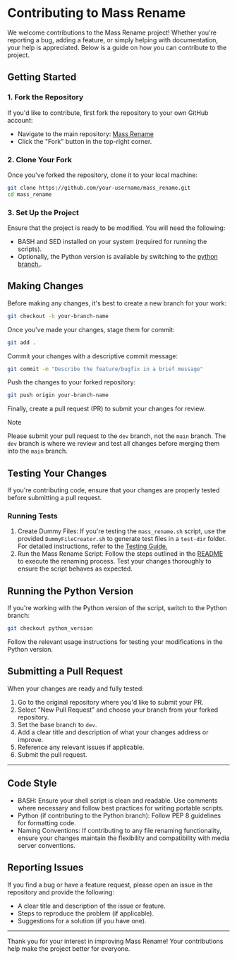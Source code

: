 # Contributing to Mass Rename
We welcome contributions to the Mass Rename project! Whether you're reporting a bug, adding a feature, or simply helping with documentation, your help is appreciated. Below is a guide on how you can contribute to the project.
## Getting Started
### 1. Fork the Repository
If you'd like to contribute, first fork the repository to your own GitHub account:
- Navigate to the main repository: [Mass Rename](https://github.com/2bitninja/mass_rename/tree/main)
- Click the "Fork" button in the top-right corner.
### 2. Clone Your Fork
Once you've forked the repository, clone it to your local machine:
```bash
git clone https://github.com/your-username/mass_rename.git
cd mass_rename
```
### 3. Set Up the Project
Ensure that the project is ready to be modified. You will need the following:
- BASH and SED installed on your system (required for running the scripts).
- Optionally, the Python version is available by switching to the [python branch.](https://github.com/2bitninja/mass_rename/tree/python_version).
## Making Changes
Before making any changes, it's best to create a new branch for your work:
```bash
git checkout -b your-branch-name
```
Once you've made your changes, stage them for commit:
```bash
git add .
```
Commit your changes with a descriptive commit message:
```bash
git commit -m "Describe the feature/bugfix in a brief message"
```
Push the changes to your forked repository:
```bash
git push origin your-branch-name
```
Finally, create a pull request (PR) to submit your changes for review.
>[!NOTE] 
>Please submit your pull request to the `dev` branch, not the `main` branch. The `dev` branch is where we review and test all changes before merging them into the `main` branch.

## Testing Your Changes
If you're contributing code, ensure that your changes are properly tested before submitting a pull request.
### Running Tests
1. Create Dummy Files: If you're testing the `mass_rename.sh` script, use the provided `DummyFileCreater.sh` to generate test files in a `test-dir` folder. For detailed instructions, refer to the [Testing Guide.](testing.md)
2. Run the Mass Rename Script: Follow the steps outlined in the [README](README.md) to execute the renaming process. Test your changes thoroughly to ensure the script behaves as expected.
## Running the Python Version
If you're working with the Python version of the script, switch to the Python branch:
```bash
git checkout python_version
```
Follow the relevant usage instructions for testing your modifications in the Python version.
## Submitting a Pull Request
When your changes are ready and fully tested:
1. Go to the original repository where you'd like to submit your PR.
2. Select "New Pull Request" and choose your branch from your forked repository.
3. Set the base branch to `dev`.
4. Add a clear title and description of what your changes address or improve.
5. Reference any relevant issues if applicable.
6. Submit the pull request.
---
## Code Style
- BASH: Ensure your shell script is clean and readable. Use comments where necessary and follow best practices for writing portable scripts.
- Python (if contributing to the Python branch): Follow PEP 8 guidelines for formatting code.
- Naming Conventions: If contributing to any file renaming functionality, ensure your changes maintain the flexibility and compatibility with media server conventions.
## Reporting Issues
If you find a bug or have a feature request, please open an issue in the repository and provide the following:
- A clear title and description of the issue or feature.
- Steps to reproduce the problem (if applicable).
- Suggestions for a solution (if you have one).

---
Thank you for your interest in improving Mass Rename! Your contributions help make the project better for everyone.